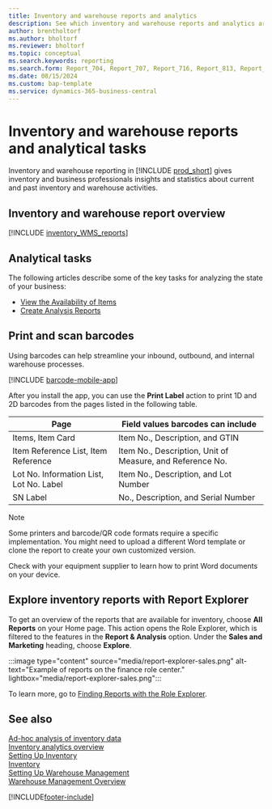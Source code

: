 ```yaml
---
title: Inventory and warehouse reports and analytics
description: See which inventory and warehouse reports and analytics are available in the standard version of Business Central so that you can keep track of your business.
author: brentholtorf
ms.author: bholtorf
ms.reviewer: bholtorf
ms.topic: conceptual
ms.search.keywords: reporting
ms.search.form: Report_704, Report_707, Report_716, Report_813, Report_1001, Report_5807, Report_5808, Report_5809, Report_7313, Report_7319, Report_7320
ms.date: 08/15/2024
ms.custom: bap-template
ms.service: dynamics-365-business-central
---
```

# Inventory and warehouse reports and analytical tasks

Inventory and warehouse reporting in [!INCLUDE [prod_short](includes/prod_short.md)] gives inventory and business professionals insights and statistics about current and past inventory and warehouse activities.  

## Inventory and warehouse report overview

[!INCLUDE [inventory_WMS_reports](includes/inventory-WMS-reports-include.md)]

## Analytical tasks

The following articles describe some of the key tasks for analyzing the state of your business:

* [View the Availability of Items](inventory-how-availability-overview.md)
* [Create Analysis Reports](bi-how-create-analysis-views-reports.md)  

## Print and scan barcodes

Using barcodes can help streamline your inbound, outbound, and internal warehouse processes. 

[!INCLUDE [barcode-mobile-app](includes/barcode-mobile-app.md)]

After you install the app, you can use the **Print Label** action to print 1D and 2D barcodes from the pages listed in the following table.

|Page  |Field values barcodes can include  |
|---------|---------|
|Items, Item Card     |Item No., Description, and GTIN         |
|Item Reference List, Item Reference     |Item No., Description, Unit of Measure, and Reference No.         |
|Lot No. Information List, Lot No. Label     |Item No., Description, and Lot Number       |
|SN Label     |No., Description, and Serial Number         |

> [!NOTE]
> Some printers and barcode/QR code formats require a specific implementation. You might need to upload a different Word template or clone the report to create your own customized version.
>
> Check with your equipment supplier to learn how to print Word documents on your device.  

## Explore inventory reports with Report Explorer

To get an overview of the reports that are available for inventory, choose **All Reports** on your Home page. This action opens the Role Explorer, which is filtered to the features in the **Report & Analysis** option. Under the **Sales and Marketing** heading, choose **Explore**.

:::image type="content" source="media/report-explorer-sales.png" alt-text="Example of reports on the finance role center." lightbox="media/report-explorer-sales.png":::

To learn more, go to [Finding Reports with the Role Explorer](ui-role-explorer.md).

## See also

[Ad-hoc analysis of inventory data](ad-hoc-analysis-inventory.md)  
[Inventory analytics overview](inventory-analytics-overview.md)  
[Setting Up Inventory](inventory-setup-inventory.md)  
[Inventory](inventory-manage-inventory.md)  
[Setting Up Warehouse Management](warehouse-setup-warehouse.md)  
[Warehouse Management Overview](design-details-warehouse-management.md)

[!INCLUDE[footer-include](includes/footer-banner.md)]

